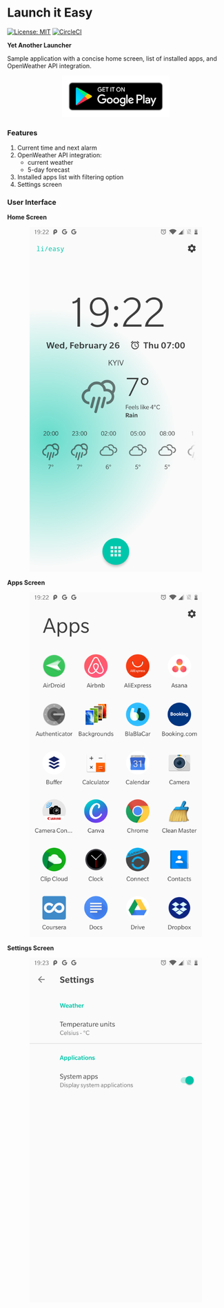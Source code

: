 # Launch it Easy

[![License: MIT](https://img.shields.io/badge/License-MIT-blue.svg)](https://opensource.org/licenses/MIT)
[![CircleCI](https://circleci.com/gh/asherepenko/launchiteasy.svg?style=svg&circle-token=9d39fddaddad3536601814fbed8a2ffbcce72ece)](https://circleci.com/gh/asherepenko/launchiteasy)

**Yet Another Launcher**

Sample application with a concise home screen, list of installed apps, and OpenWeather API integration.

<p align="center">
    <a href="https://play.google.com/store/apps/details?id=com.sherepenko.android.launchiteasy" target="_blank">
        <img src="images/google-play-badge.png" width="250px" />
    </a>
</p>

### Features

1. Current time and next alarm
2. OpenWeather API integration:
    - current weather
    - 5-day forecast
3. Installed apps list with filtering option
4. Settings screen

### User Interface

**Home Screen**

<p align="center">
    <img src="images/home-screen.png" width="400px" />
</p>

**Apps Screen**

<p align="center">
    <img src="images/apps-screen.png" width="400px" />
</p>

**Settings Screen**

<p align="center">
    <img src="images/settings-screen.png" width="400px" />
</p>
